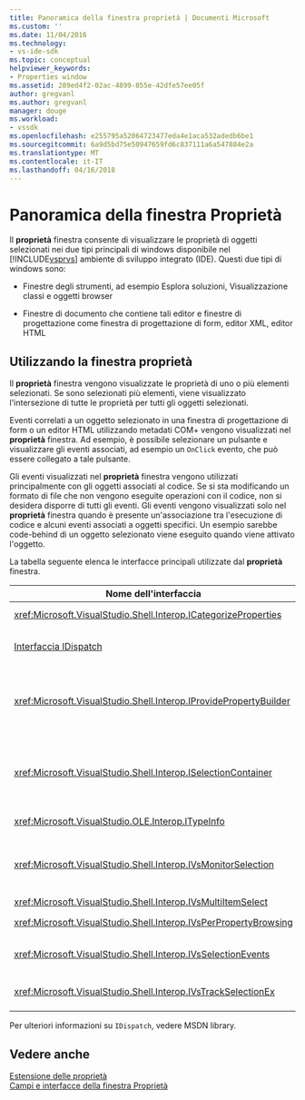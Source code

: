 ```yaml
---
title: Panoramica della finestra proprietà | Documenti Microsoft
ms.custom: ''
ms.date: 11/04/2016
ms.technology:
- vs-ide-sdk
ms.topic: conceptual
helpviewer_keywords:
- Properties window
ms.assetid: 289ed4f2-02ac-4899-855e-42dfe57ee05f
author: gregvanl
ms.author: gregvanl
manager: douge
ms.workload:
- vssdk
ms.openlocfilehash: e255795a52064723477eda4e1aca532adedb6be1
ms.sourcegitcommit: 6a9d5bd75e50947659fd6c837111a6a547884e2a
ms.translationtype: MT
ms.contentlocale: it-IT
ms.lasthandoff: 04/16/2018
---
```

# <a name="properties-window-overview"></a>Panoramica della finestra Proprietà
Il **proprietà** finestra consente di visualizzare le proprietà di oggetti selezionati nei due tipi principali di windows disponibile nel [!INCLUDE[vsprvs](../../code-quality/includes/vsprvs_md.md)] ambiente di sviluppo integrato (IDE). Questi due tipi di windows sono:  
  
-   Finestre degli strumenti, ad esempio Esplora soluzioni, Visualizzazione classi e oggetti browser  
  
-   Finestre di documento che contiene tali editor e finestre di progettazione come finestra di progettazione di form, editor XML, editor HTML  
  
## <a name="using-the-properties-window"></a>Utilizzando la finestra proprietà  
 Il **proprietà** finestra vengono visualizzate le proprietà di uno o più elementi selezionati. Se sono selezionati più elementi, viene visualizzato l'intersezione di tutte le proprietà per tutti gli oggetti selezionati.  
  
 Eventi correlati a un oggetto selezionato in una finestra di progettazione di form o un editor HTML utilizzando metadati COM+ vengono visualizzati nel **proprietà** finestra. Ad esempio, è possibile selezionare un pulsante e visualizzare gli eventi associati, ad esempio un `OnClick` evento, che può essere collegato a tale pulsante.  
  
 Gli eventi visualizzati nel **proprietà** finestra vengono utilizzati principalmente con gli oggetti associati al codice. Se si sta modificando un formato di file che non vengono eseguite operazioni con il codice, non si desidera disporre di tutti gli eventi. Gli eventi vengono visualizzati solo nel **proprietà** finestra quando è presente un'associazione tra l'esecuzione di codice e alcuni eventi associati a oggetti specifici. Un esempio sarebbe code-behind di un oggetto selezionato viene eseguito quando viene attivato l'oggetto.  
  
 La tabella seguente elenca le interfacce principali utilizzate dal **proprietà** finestra.  
  
|Nome dell'interfaccia|Descrizione|  
|--------------------|-----------------|  
|<xref:Microsoft.VisualStudio.Shell.Interop.ICategorizeProperties>|Fornisce un elenco di categorie per il **proprietà** finestra ed esegue il mapping a una categoria di ogni proprietà.|  
|[Interfaccia IDispatch](https://msdn.microsoft.com/library/windows/desktop/ms221608.aspx)|Espone metodi e proprietà per la programmazione di strumenti e altre applicazioni che supportano l'automazione di un oggetto.|  
|<xref:Microsoft.VisualStudio.Shell.Interop.IProvidePropertyBuilder>|Sono disponibili i pulsanti con puntini di sospensione (…) denominati *generatori* che aprire finestre di dialogo modali implementate dall'oggetto stesso. Utilizzato quando un valore non è tipizzato con facilità dall'utente in un campo di testo. Ad esempio, potrebbe essere consente di aprire un selettore di colore che determina il valore RGB per l'utente.|  
|<xref:Microsoft.VisualStudio.Shell.Interop.ISelectionContainer>|Fornisce l'accesso agli oggetti utilizzati per aggiornare le informazioni visualizzate nel **proprietà** finestra. <xref:Microsoft.VisualStudio.Shell.Interop.ISelectionContainer> è implementato dal VSPackage per ogni finestra che contiene oggetti selezionabili con le proprietà correlate da visualizzare.|  
|<xref:Microsoft.VisualStudio.OLE.Interop.ITypeInfo>|Fornisce informazioni sul tipo di oggetto, ad esempio i metodi di un'interfaccia e i campi di una struttura.|  
|<xref:Microsoft.VisualStudio.Shell.Interop.IVsMonitorSelection>|Consente i pacchetti VSPackage per ricevere la notifica degli eventi di selezione e recuperare le informazioni sulla gerarchia del progetto corrente, elemento, valore dell'elemento e contesto del comando dell'interfaccia utente.|  
|<xref:Microsoft.VisualStudio.Shell.Interop.IVsMultiItemSelect>|Fornisce l'ambiente con accesso a più selezioni.|  
|<xref:Microsoft.VisualStudio.Shell.Interop.IVsPerPropertyBrowsing>|Utilizzato per fornire nomi localizzati in alcune proprietà visualizzate nel **proprietà** finestra.|  
|<xref:Microsoft.VisualStudio.Shell.Interop.IVsSelectionEvents>|Notifica a VSPackage registrati di modifiche alla selezione corrente, un valore dell'elemento o un contesto di comando dell'interfaccia utente.|  
|<xref:Microsoft.VisualStudio.Shell.Interop.IVsTrackSelectionEx>|Notifica all'ambiente di una modifica nella selezione corrente e fornisce l'accesso alle informazioni di gerarchia e l'elemento riguardanti la nuova selezione.|  
  
 Per ulteriori informazioni su `IDispatch`, vedere MSDN library.  
  
## <a name="see-also"></a>Vedere anche  
 [Estensione delle proprietà](../../extensibility/internals/extending-properties.md)   
 [Campi e interfacce della finestra Proprietà](../../extensibility/internals/properties-window-fields-and-interfaces.md)